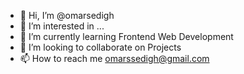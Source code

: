 - 👋 Hi, I’m @omarsedigh
- 👀 I’m interested in ...
- 🌱 I’m currently learning Frontend Web Development
- 💞️ I’m looking to collaborate on Projects
- 📫 How to reach me omarssedigh@gmail.com

<!---
omarsedigh/omarsedigh is a ✨ special ✨ repository because its `README.md` (this file) appears on your GitHub profile.
You can click the Preview link to take a look at your changes.
--->
